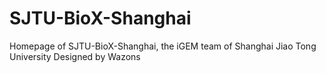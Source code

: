 # SJTU-BioX-Shanghai
Homepage of SJTU-BioX-Shanghai, the iGEM team of Shanghai Jiao Tong University
Designed by Wazons
